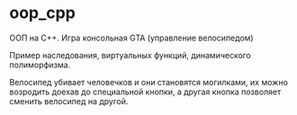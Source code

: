 # oop_cpp
ООП на С++. Игра консольная GTA (управление велосипедом)

Пример наследования, виртуальных функций, динамического полиморфизма.

Велосипед убивает человечков и они становятся могилками, их можно возродить доехав до специальной кнопки, а другая кнопка позволяет сменить велосипед на другой.
